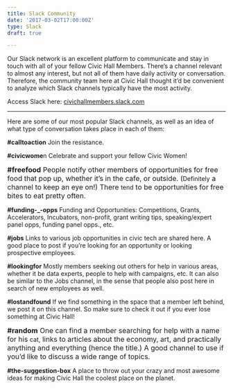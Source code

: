 ```yaml
---
title: Slack Community
date: '2017-03-02T17:00:00Z'
type: Slack
draft: true

---
```

Our Slack network is an excellent platform to communicate and stay in touch with all of your fellow Civic Hall Members. There’s a channel relevant to almost any interest, but not all of them have daily activity or conversation. Therefore, the community team here at Civic Hall thought it’d be convenient to analyze which Slack channels typically have the most activity.

Access Slack here: [civichallmembers.slack.com](https://civichallmembers.slack.com/)

<hr> 
Here are some of our most popular Slack channels, as well as an idea of what type of conversation takes place in each of them:

**#calltoaction** Join the resistance.

**#civicwome**n Celebrate and support your fellow Civic Women!

<span style="font-size: 1rem;"><b>#freefood</b> People notify other members of opportunities for free food that pop up, whether it’s in the cafe, or outside. (</span>Definitely<span style="font-size: 1rem;"> a channel to keep an eye on!) There </span>tend<span style="font-size: 1rem;">&nbsp;to be opportunities for free bites to eat pretty often.</span>

**#funding-_-opps** Funding and Opportunities: Competitions, Grants, Accelerators, Incubators, non-profit, grant writing tips, speaking/expert panel opps, funding panel opps., etc.

**#jobs** Links to various job opportunities in civic tech are shared here. A good place to post if you’re looking for an opportunity or looking prospective employees.

**#lookingfor** Mostly members seeking out others for help in various areas, whether it be data experts, people to help with campaigns, etc. It can also be similar to the Jobs channel, in the sense that people also post here in search of new employees as well.

**#lostandfound** If we find something in the space that a member left behind, we post it on this channel. So make sure to check it out if you ever lose something at Civic Hall!

<span style="font-size: 1rem;"><b>#random</b> One can find a member searching for help with a name for his </span>cat,<span style="font-size: 1rem;"> links to articles about the economy, art, and practically anything and everything (hence the title.) A good channel to use if you’d like to discuss a wide range of topics.</span>

**#the-suggestion-box** A place to throw out your crazy and most awesome ideas for making Civic Hall the coolest place on the planet.